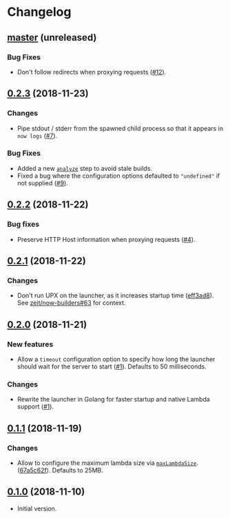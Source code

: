 # Changelog

## [master](https://github.com/anmonteiro/now-static-bin/compare/0.2.3...HEAD)  (unreleased)

### Bug Fixes

- Don't follow redirects when proxying requests
  ([#12](https://github.com/anmonteiro/now-static-bin/pull/12)).

## [0.2.3](https://github.com/anmonteiro/now-static-bin/compare/0.2.2...0.2.3) (2018-11-23)

### Changes

- Pipe stdout / stderr from the spawned child process so that it appears in `now
  logs` ([#7](https://github.com/anmonteiro/now-static-bin/pull/7)).

### Bug Fixes

- Added a new
  [`analyze`](https://zeit.co/docs/v2/deployments/builders/developer-guide/#defining-the-analyze-step)
  step to avoid stale builds.
- Fixed a bug where the configuration options defaulted to `"undefined"` if not
  supplied ([#9](https://github.com/anmonteiro/now-static-bin/pull/9)).

## [0.2.2](https://github.com/anmonteiro/now-static-bin/compare/0.2.1...0.2.2) (2018-11-22)

### Bug fixes

- Preserve HTTP Host information when proxying requests
  ([#4](https://github.com/anmonteiro/now-static-bin/pull/4)).

## [0.2.1](https://github.com/anmonteiro/now-static-bin/compare/0.2.0...0.2.1) (2018-11-22)

### Changes

- Don't run UPX on the launcher, as it increases startup time
  ([eff3ad8](https://github.com/anmonteiro/now-static-bin/commit/eff3ad83adf77a8b4b642e2f7009d876e8db0d57)).
  See [zeit/now-builders#63](https://github.com/zeit/now-builders/issues/63) for
  context.

## [0.2.0](https://github.com/anmonteiro/now-static-bin/compare/0.1.1...0.2.0) (2018-11-21)

### New features

- Allow a `timeout` configuration option to specify how long the launcher should
  wait for the server to start
  ([#1](https://github.com/anmonteiro/now-static-bin/pull/1)). Defaults to 50
  milliseconds.

### Changes

- Rewrite the launcher in Golang for faster startup and native Lambda support
  ([#1](https://github.com/anmonteiro/now-static-bin/pull/1)).

## [0.1.1](https://github.com/anmonteiro/now-static-bin/compare/0.1.0...0.1.1) (2018-11-19)

### Changes

- Allow to configure the maximum lambda size via
  [`maxLambdaSize`](https://zeit.co/docs/v2/deployments/concepts/lambdas/#maximum-bundle-size).
  ([67a5c62f](https://github.com/anmonteiro/now-static-bin/commit/67a5c62f7d86e18e9c5d867c7bf8c11005eebcdd)).
  Defaults to 25MB.

## [0.1.0](https://github.com/anmonteiro/now-static-bin/releases/tag/0.1.0) (2018-11-10)

- Initial version.
